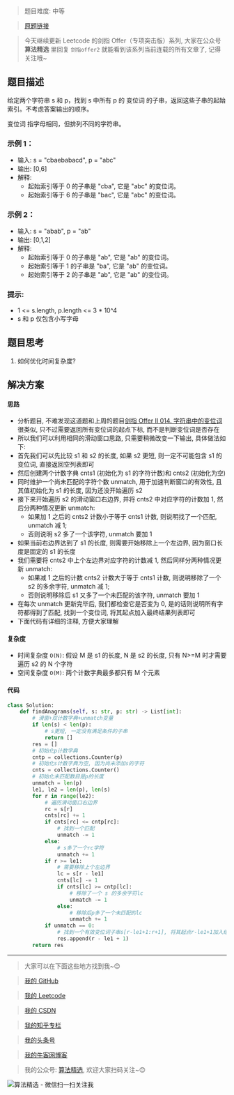 > 题目难度: 中等

> [原题链接](https://leetcode.cn/problems/VabMRr)

> 今天继续更新 Leetcode 的剑指 Offer（专项突击版）系列, 大家在公众号 **算法精选** 里回复 `剑指offer2` 就能看到该系列当前连载的所有文章了, 记得关注哦~

## 题目描述

给定两个字符串 s 和 p，找到 s 中所有 p 的 变位词 的子串，返回这些子串的起始索引。不考虑答案输出的顺序。

变位词 指字母相同，但排列不同的字符串。

### 示例 1：

- 输入: s = "cbaebabacd", p = "abc"
- 输出: [0,6]
- 解释:
  - 起始索引等于 0 的子串是 "cba", 它是 "abc" 的变位词。
  - 起始索引等于 6 的子串是 "bac", 它是 "abc" 的变位词。

### 示例 2：

- 输入: s = "abab", p = "ab"
- 输出: [0,1,2]
- 解释:
  - 起始索引等于 0 的子串是 "ab", 它是 "ab" 的变位词。
  - 起始索引等于 1 的子串是 "ba", 它是 "ab" 的变位词。
  - 起始索引等于 2 的子串是 "ab", 它是 "ab" 的变位词。

### 提示:

- 1 <= s.length, p.length <= 3 \* 10^4
- s 和 p 仅包含小写字母

## 题目思考

1. 如何优化时间复杂度?

## 解决方案

#### 思路

- 分析题目, 不难发现这道题和上周的题目[剑指 Offer II 014. 字符串中的变位词](https://mp.weixin.qq.com/s?__biz=MzA5MDk1MjI5MA==&mid=2247484585&idx=1&sn=509940c185f4ed6bb6f846edd66c72e3&cur_album_id=2662717821826908161#rd)很类似, 只不过需要返回所有变位词的起点下标, 而不是判断变位词是否存在
- 所以我们可以利用相同的滑动窗口思路, 只需要稍微改变一下输出, 具体做法如下:
- 首先我们可以先比较 s1 和 s2 的长度, 如果 s2 更短, 则一定不可能包含 s1 的变位词, 直接返回空列表即可
- 然后创建两个计数字典 cnts1 (初始化为 s1 的字符计数)和 cnts2 (初始化为空)
- 同时维护一个尚未匹配的字符个数 unmatch, 用于加速判断窗口的有效性, 且其值初始化为 s1 的长度, 因为还没开始遍历 s2
- 接下来开始遍历 s2 的滑动窗口右边界, 并将 cnts2 中对应字符的计数加 1, 然后分两种情况更新 unmatch:
  - 如果加 1 之后的 cnts2 计数小于等于 cnts1 计数, 则说明找了一个匹配, unmatch 减 1;
  - 否则说明 s2 多了一个该字符, unmatch 要加 1
- 如果当前右边界达到了 s1 的长度, 则需要开始移除上一个左边界, 因为窗口长度是固定的 s1 的长度
- 我们需要将 cnts2 中上个左边界对应字符的计数减 1, 然后同样分两种情况更新 unmatch:
  - 如果减 1 之后的计数 cnts2 计数大于等于 cnts1 计数, 则说明移除了一个 s2 的多余字符, unmatch 减 1;
  - 否则说明移除后 s1 又多了一个未匹配的该字符, unmatch 要加 1
- 在每次 unmatch 更新完毕后, 我们都检查它是否变为 0, 是的话则说明所有字符都得到了匹配, 找到一个变位词, 将其起点加入最终结果列表即可
- 下面代码有详细的注释, 方便大家理解

#### 复杂度

- 时间复杂度 `O(N)`: 假设 M 是 s1 的长度, N 是 s2 的长度, 只有 N>=M 时才需要遍历 s2 的 N 个字符
- 空间复杂度 `O(M)`: 两个计数字典最多都只有 M 个元素

#### 代码

```python
class Solution:
    def findAnagrams(self, s: str, p: str) -> List[int]:
        # 滑窗+双计数字典+unmatch变量
        if len(s) < len(p):
            # s更短, 一定没有满足条件的子串
            return []
        res = []
        # 初始化p计数字典
        cntp = collections.Counter(p)
        # 初始化s计数字典为空, 因为尚未添加s的字符
        cnts = collections.Counter()
        # 初始化未匹配数目是p的长度
        unmatch = len(p)
        le1, le2 = len(p), len(s)
        for r in range(le2):
            # 遍历滑动窗口右边界
            rc = s[r]
            cnts[rc] += 1
            if cnts[rc] <= cntp[rc]:
                # 找到一个匹配
                unmatch -= 1
            else:
                # s多了一个rc字符
                unmatch += 1
            if r >= le1:
                # 需要移除上个左边界
                lc = s[r - le1]
                cnts[lc] -= 1
                if cnts[lc] >= cntp[lc]:
                    # 移除了一个 s 的多余字符lc
                    unmatch -= 1
                else:
                    # 移除后p多了一个未匹配的lc
                    unmatch += 1
            if unmatch == 0:
                # 找到一个有效变位词子串s[r-le1+1:r+1], 将其起点r-le1+1加入结果列表
                res.append(r - le1 + 1)
        return res
```

---

> 大家可以在下面这些地方找到我~😊

> [我的 GitHub](https://github.com/zjulyx)

> [我的 Leetcode](https://leetcode-cn.com/u/suibianfahui/)

> [我的 CSDN](https://me.csdn.net/zjulyx1993)

> [我的知乎专栏](https://zhuanlan.zhihu.com/c_1242508721932464128)

> [我的头条号](https://www.toutiao.com/c/user/1090304683804520/#mid=1671643017345028)

> [我的牛客网博客](https://blog.nowcoder.net/zjulyx)

> 我的公众号: [算法精选](https://mp.weixin.qq.com/s?__biz=MzA5MDk1MjI5MA==&mid=2247484158&idx=1&sn=90176bac32cf7af40e4074c721fd8a95&chksm=900285f3a7750ce5a068c9c9773781461819633f2fd60533732637ec9520c908371ebc218d49&scene=178&cur_album_id=1386231241346859009#rd), 欢迎大家扫码关注~😊

![算法精选 - 微信扫一扫关注我](https://pic1.zhimg.com/80/v2-7c988a7b35886df51596ef23616764ac_1440w.jpg)
